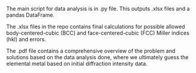 The main script for data analysis is in .py file.
This outputs .xlsx files and a pandas DataFrame.

The .xlsx files in the repo contains final calculations for possible allowed 
body-centered-cubic (BCC) and face-centered-cubic (FCC) Miller indices (hkl)
and errors.

The .pdf file contains a comprehensive overview of the problem and solutions
based on the data analysis done, where we ultimately guess the elemental metal
based on initial diffraction intensity data.

